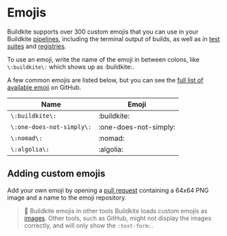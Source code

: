 # Emojis

Buildkite supports over 300 custom emojis that you can use in your Buildkite [pipelines](/docs/pipelines/configuration), including the terminal output of builds, as well as in [test suites](/docs/test-engine/test-suites) and [registries](/docs/package-registries/manage-registries).

To use an emoji, write the name of the emoji in between colons, like `\:buildkite\:` which shows up as :buildkite:.

A few common emojis are listed below, but you can see the [full list of available emoji](https://github.com/buildkite/emojis#emoji-reference) on GitHub.

<table>
  <thead>
    <tr>
      <th>Name</th>
      <th>Emoji</th>
    </tr>
  </thead>
  <tbody>
    <tr>
      <td><code>\:buildkite\:</code></td>
      <td>:buildkite:</td>
    </tr>
    <tr>
      <td><code>\:one-does-not-simply\:</code></td>
      <td>:one-does-not-simply:</td>
    </tr>
    <tr>
      <td><code>\:nomad\:</code></td>
      <td>:nomad:</td>
    </tr>
    <tr>
      <td><code>\:algolia\:</code></td>
      <!-- vale off -->
      <td>:algolia:</td>
      <!-- vale on -->
    </tr>
  </tbody>
</table>

## Adding custom emojis

Add your own emoji by opening a [pull request](https://github.com/buildkite/emojis#contributing-new-emoji) containing a 64x64 PNG image and a name to the emoji repository.

> 🚧 Buildkite emojis in other tools
> Buildkite loads custom emojis as <a href="https://github.com/buildkite/emojis">images</a>. Other tools, such as GitHub, might not display the images correctly, and will only show the `:text-form:`.
